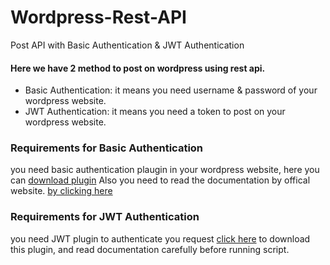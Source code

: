 <h1>Wordpress-Rest-API</h1>
<p>Post API with Basic Authentication &amp; JWT Authentication</p>
<h4>Here we have 2 method to post on wordpress using rest api.</h4>
<ul>
        <li>Basic Authentication: it means you need username & password of your wordpress website.</li>
        <li>JWT Authentication: it means you need a token to post on your wordpress website.</li></ul>
        <h3>Requirements for Basic Authentication</h3>
        <p>you need basic authentication plaugin in your wordpress website, here you can <a href="https://drive.google.com/file/d/1ADQ24SROVM8R3Pq8tCOzz2UMOaAie9xF/view?usp=sharing">download plugin</a> Also you need to read the documentation by offical website. <a href="https://developer.wordpress.org/rest-api/using-the-rest-api/authentication/#basic-authentication-with-application-passwords">by clicking here</a></p>
        </p>
       <h3>Requirements for JWT Authentication</h3>
        <p>you need JWT plugin to authenticate you request <a href="https://wordpress.org/plugins/jwt-authentication-for-wp-rest-api/">click here</a> to download this plugin, and read
        documentation carefully before running script.</p>
